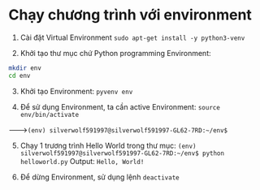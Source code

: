 # Chạy chương trình với environment

1. Cài đặt Virtual Environment
`sudo apt-get install -y python3-venv`

2. Khởi tạo thư mục chứ Python programming Environment:
```sh
mkdir env
cd env
```

3. Khởi tạo Environment:
`pyvenv env`

4. Để sử dụng Environment, ta cần active Environment:
`source env/bin/activate`

--->`(env) silverwolf591997@silverwolf591997-GL62-7RD:~/env$ `

5. Chạy 1 trương trình Hello World trong thư mục:
`(env) silverwolf591997@silverwolf591997-GL62-7RD:~/env$ python helloworld.py`
Output:
`Hello, World!`

6. Để dừng Environment, sử dụng lệnh `deactivate`
